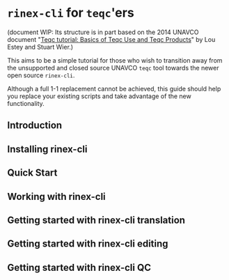 # `rinex-cli` for `teqc`'ers

(document WIP: Its structure is in part based on the 2014 UNAVCO document "[Teqc tutorial: Basics of Teqc
Use and Teqc Products](https://www.unavco.org/software/data-processing/teqc/doc/UNAVCO_Teqc_Tutorial.pdf)" by Lou Estey and Stuart Wier.)

This aims to be a simple tutorial for those who wish to transition away from the unsupported and closed source
UNAVCO `teqc` tool towards the newer open source `rinex-cli`.

Although a full 1-1 replacement cannot be achieved, this guide should help you replace your existing scripts and take
advantage of the new functionality. 

## Introduction

## Installing rinex-cli

## Quick Start

## Working with rinex-cli

## Getting started with rinex-cli translation

## Getting started with rinex-cli editing

## Getting started with rinex-cli QC

